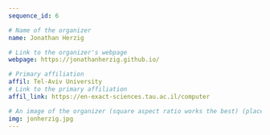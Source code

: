 ```yaml
---
sequence_id: 6

# Name of the organizer
name: Jonathan Herzig

# Link to the organizer's webpage
webpage: https://jonathanherzig.github.io/

# Primary affiliation
affil: Tel-Aviv University
# Link to the primary affiliation
affil_link: https://en-exact-sciences.tau.ac.il/computer

# An image of the organizer (square aspect ratio works the best) (place in the `assets/img/organizers` directory)
img: jonherzig.jpg
---
```

